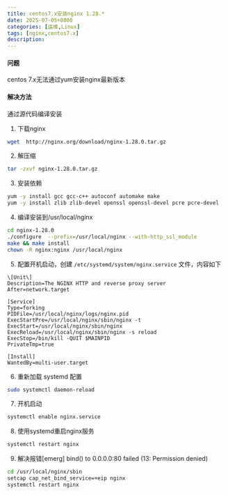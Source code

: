```yaml
---
title: centos7.x安装nginx 1.28.*
date: 2025-07-05+0800
categories: [运维,Linux]
tags: [nginx,centos7.x]
description: 
---
```


#### 问题
centos 7.x无法通过yum安装nginx最新版本

#### 解决方法
通过源代码编译安装

1. 下载nginx
```bash
wget  http://nginx.org/download/nginx-1.28.0.tar.gz
```
 
2. 解压缩
```bash
tar -zxvf nginx-1.28.0.tar.gz
```

3. 安装依赖
```bash
yum -y install gcc gcc-c++ autoconf automake make  
yum -y install zlib zlib-devel openssl openssl-devel pcre pcre-devel
```

4. 编译安装到/usr/local/nginx
```bash
cd nginx-1.28.0
./configure  --prefix=/usr/local/nginx --with-http_ssl_module
make && make install
chown -R nginx:nginx /usr/local/nginx
```

5. 配置开机启动，创建 `/etc/systemd/system/nginx.service` 文件，内容如下
```
\[Unit\]
Description=The NGINX HTTP and reverse proxy server
After=network.target

[Service]
Type=forking
PIDFile=/usr/local/nginx/logs/nginx.pid
ExecStartPre=/usr/local/nginx/sbin/nginx -t
ExecStart=/usr/local/nginx/sbin/nginx
ExecReload=/usr/local/nginx/sbin/nginx -s reload
ExecStop=/bin/kill -QUIT $MAINPID
PrivateTmp=true

[Install]
WantedBy=multi-user.target
```

6. 重新加载 systemd 配置
```bash
sudo systemctl daemon-reload
```

7. 开机启动
```bash
systemctl enable nginx.service
```

8. 使用systemd重启nginx服务
```bash
systemctl restart nginx
```

9. 解决报错[emerg] bind() to 0.0.0.0:80 failed (13: Permission denied)
```bash
cd /usr/local/nginx/sbin
setcap cap_net_bind_service=+eip nginx
systemctl restart nginx
```